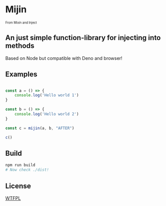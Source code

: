 # Mijin 
<sub><sup>From Mixin and Inject</sup></sub>

## An just simple function-library for injecting into methods

Based on Node but compatible with Deno and browser!

## Examples

```js

const a = () => {
    console.log('Hello world 1')
}

const b = () => {
    console.log('Hello world 2')
}

const c = mijin(a, b, "AFTER")

c()

```

## Build
```sh
npm run build
# Now check ./dist!
```

## License

[WTFPL](http://www.wtfpl.net/)